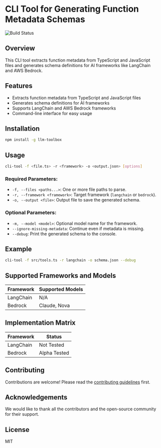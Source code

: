 # CLI Tool for Generating Function Metadata Schemas

![Build Status](https://github.com/cwoolum/LLMToolbox/actions/workflows/push.yml/badge.svg)

## Overview

This CLI tool extracts function metadata from TypeScript and JavaScript files and generates schema definitions for AI frameworks like LangChain and AWS Bedrock.

## Features

- Extracts function metadata from TypeScript and JavaScript files
- Generates schema definitions for AI frameworks
- Supports LangChain and AWS Bedrock frameworks
- Command-line interface for easy usage

## Installation

```sh
npm install -g llm-toolbox
```

## Usage

```sh
cli-tool -f <file.ts> -r <framework> -o <output.json> [options]
```

### Required Parameters:

- `-f, --files <paths...>`: One or more file paths to parse.
- `-r, --framework <framework>`: Target framework (`langchain` or `bedrock`).
- `-o, --output <file>`: Output file to save the generated schema.

### Optional Parameters:

- `-m, --model <model>`: Optional model name for the framework.
- `--ignore-missing-metadata`: Continue even if metadata is missing.
- `--debug`: Print the generated schema to the console.

## Example

```sh
cli-tool -f src/tools.ts -r langchain -o schema.json --debug
```

## Supported Frameworks and Models

| Framework | Supported Models |
| --------- | ---------------- |
| LangChain | N/A              |
| Bedrock   | Claude, Nova     |

## Implementation Matrix

| Framework | Status |
| --------- | ------ |
| LangChain | Not Tested |
| Bedrock   | Alpha Tested |

## Contributing

Contributions are welcome! Please read the [contributing guidelines](CONTRIBUTING.md) first.

## Acknowledgements

We would like to thank all the contributors and the open-source community for their support.

## License

MIT
